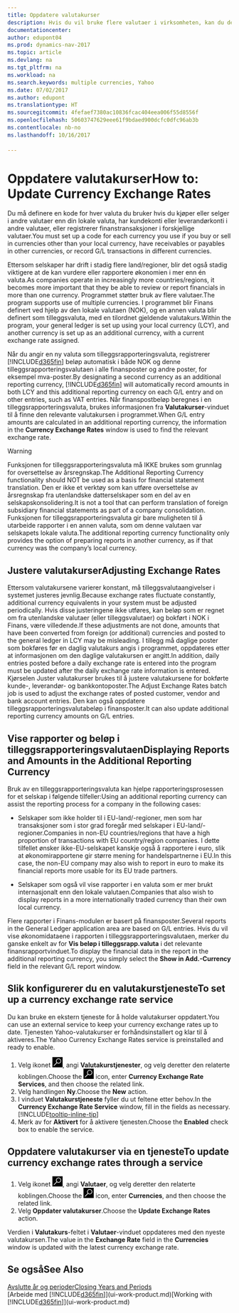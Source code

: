 ```yaml
---
title: Oppdatere valutakurser
description: Hvis du vil bruke flere valutaer i virksomheten, kan du definere en kode for hver valuta og bruke en ekstern valutakurstjeneste, for eksempel Yahoo.
documentationcenter: 
author: edupont04
ms.prod: dynamics-nav-2017
ms.topic: article
ms.devlang: na
ms.tgt_pltfrm: na
ms.workload: na
ms.search.keywords: multiple currencies, Yahoo
ms.date: 07/02/2017
ms.author: edupont
ms.translationtype: HT
ms.sourcegitcommit: 4fefaef7380ac10836fcac404eea006f55d8556f
ms.openlocfilehash: 50603747629eee61f9bdaed900dcfc0dfc96ab3b
ms.contentlocale: nb-no
ms.lasthandoff: 10/16/2017

---
```

# <a name="how-to-update-currency-exchange-rates"></a><span data-ttu-id="6c31b-103">Oppdatere valutakurser</span><span class="sxs-lookup"><span data-stu-id="6c31b-103">How to: Update Currency Exchange Rates</span></span>
<span data-ttu-id="6c31b-104">Du må definere en kode for hver valuta du bruker hvis du kjøper eller selger i andre valutaer enn din lokale valuta, har kundekonti eller leverandørkonti i andre valutaer, eller registrerer finanstransaksjoner i forskjellige valutaer.</span><span class="sxs-lookup"><span data-stu-id="6c31b-104">You must set up a code for each currency you use if you buy or sell in currencies other than your local currency, have receivables or payables in other currencies, or record G/L transactions in different currencies.</span></span>  

<span data-ttu-id="6c31b-105">Ettersom selskaper har drift i stadig flere land/regioner, blir det også stadig viktigere at de kan vurdere eller rapportere økonomien i mer enn én valuta.</span><span class="sxs-lookup"><span data-stu-id="6c31b-105">As companies operate in increasingly more countries/regions, it becomes more important that they be able to review or report financials in more than one currency.</span></span> <span data-ttu-id="6c31b-106">Programmet støtter bruk av flere valutaer.</span><span class="sxs-lookup"><span data-stu-id="6c31b-106">The program supports use of multiple currencies.</span></span> <span data-ttu-id="6c31b-107">I programmet blir Finans definert ved hjelp av den lokale valutaen (NOK), og en annen valuta blir definert som tilleggsvaluta, med en tilordnet gjeldende valutakurs.</span><span class="sxs-lookup"><span data-stu-id="6c31b-107">Within the program, your general ledger is set up using your local currency (LCY), and another currency is set up as an additional currency, with a current exchange rate assigned.</span></span>  

 <span data-ttu-id="6c31b-108">Når du angir en ny valuta som tilleggsrapporteringsvaluta, registrerer [!INCLUDE[d365fin](includes/d365fin_md.md)] beløp automatisk i både NOK og denne tilleggsrapporteringsvalutaen i alle finansposter og andre poster, for eksempel mva-poster.</span><span class="sxs-lookup"><span data-stu-id="6c31b-108">By designating a second currency as an additional reporting currency, [!INCLUDE[d365fin](includes/d365fin_md.md)] will automatically record amounts in both LCY and this additional reporting currency on each G/L entry and on other entries, such as VAT entries.</span></span> <span data-ttu-id="6c31b-109">Når finanspostbeløp beregnes i en tilleggsrapporteringsvaluta, brukes informasjonen fra **Valutakurser**-vinduet til å finne den relevante valutakursen i programmet.</span><span class="sxs-lookup"><span data-stu-id="6c31b-109">When G/L entry amounts are calculated in an additional reporting currency, the information in the **Currency Exchange Rates** window is used to find the relevant exchange rate.</span></span>  

> [!WARNING]  
>  <span data-ttu-id="6c31b-110">Funksjonen for tilleggsrapporteringsvaluta må IKKE brukes som grunnlag for oversettelse av årsregnskap.</span><span class="sxs-lookup"><span data-stu-id="6c31b-110">The Additional Reporting Currency functionality should NOT be used as a basis for financial statement translation.</span></span> <span data-ttu-id="6c31b-111">Den er ikke et verktøy som kan utføre oversettelse av årsregnskap fra utenlandske datterselskaper som en del av en selskapskonsolidering.</span><span class="sxs-lookup"><span data-stu-id="6c31b-111">It is not a tool that can perform translation of foreign subsidiary financial statements as part of a company consolidation.</span></span> <span data-ttu-id="6c31b-112">Funksjonen for tilleggsrapporteringsvaluta gir bare muligheten til å utarbeide rapporter i en annen valuta, som om denne valutaen var selskapets lokale valuta.</span><span class="sxs-lookup"><span data-stu-id="6c31b-112">The additional reporting currency functionality only provides the option of preparing reports in another currency, as if that currency was the company’s local currency.</span></span>

## <a name="adjusting-exchange-rates"></a><span data-ttu-id="6c31b-113">Justere valutakurser</span><span class="sxs-lookup"><span data-stu-id="6c31b-113">Adjusting Exchange Rates</span></span>  
<span data-ttu-id="6c31b-114">Ettersom valutakursene varierer konstant, må tilleggsvalutaangivelser i systemet justeres jevnlig.</span><span class="sxs-lookup"><span data-stu-id="6c31b-114">Because exchange rates fluctuate constantly, additional currency equivalents in your system must be adjusted periodically.</span></span> <span data-ttu-id="6c31b-115">Hvis disse justeringene ikke utføres, kan beløp som er regnet om fra utenlandske valutaer (eller tilleggsvalutaer) og bokført i NOK i Finans, være villedende.</span><span class="sxs-lookup"><span data-stu-id="6c31b-115">If these adjustments are not done, amounts that have been converted from foreign (or additional) currencies and posted to the general ledger in LCY may be misleading.</span></span> <span data-ttu-id="6c31b-116">I tillegg må daglige poster som bokføres før en daglig valutakurs angis i programmet, oppdateres etter at informasjonen om den daglige valutakursen er angitt.</span><span class="sxs-lookup"><span data-stu-id="6c31b-116">In addition, daily entries posted before a daily exchange rate is entered into the program must be updated after the daily exchange rate information is entered.</span></span> <span data-ttu-id="6c31b-117">Kjørselen Juster valutakurser brukes til å justere valutakursene for bokførte kunde-, leverandør- og bankkontoposter.</span><span class="sxs-lookup"><span data-stu-id="6c31b-117">The Adjust Exchange Rates batch job is used to adjust the exchange rates of posted customer, vendor and bank account entries.</span></span> <span data-ttu-id="6c31b-118">Den kan også oppdatere tilleggsrapporteringsvalutabeløp i finansposter.</span><span class="sxs-lookup"><span data-stu-id="6c31b-118">It can also update additional reporting currency amounts on G/L entries.</span></span>  

## <a name="displaying-reports-and-amounts-in-the-additional-reporting-currency"></a><span data-ttu-id="6c31b-119">Vise rapporter og beløp i tilleggsrapporteringsvalutaen</span><span class="sxs-lookup"><span data-stu-id="6c31b-119">Displaying Reports and Amounts in the Additional Reporting Currency</span></span>  
<span data-ttu-id="6c31b-120">Bruk av en tilleggsrapporteringsvaluta kan hjelpe rapporteringsprosessen for et selskap i følgende tilfeller:</span><span class="sxs-lookup"><span data-stu-id="6c31b-120">Using an additional reporting currency can assist the reporting process for a company in the following cases:</span></span>  

- <span data-ttu-id="6c31b-121">Selskaper som ikke holder til i EU-land/-regioner, men som har transaksjoner som i stor grad foregår med selskaper i EU-land/-regioner.</span><span class="sxs-lookup"><span data-stu-id="6c31b-121">Companies in non-EU countries/regions that have a high proportion of transactions with EU country/region companies.</span></span> <span data-ttu-id="6c31b-122">I dette tilfellet ønsker ikke-EU-selskapet kanskje også å rapportere i euro, slik at økonomirapportene gir større mening for handelspartnerne i EU.</span><span class="sxs-lookup"><span data-stu-id="6c31b-122">In this case, the non-EU company may also wish to report in euro to make its financial reports more usable for its EU trade partners.</span></span>  

- <span data-ttu-id="6c31b-123">Selskaper som også vil vise rapporter i en valuta som er mer brukt internasjonalt enn den lokale valutaen.</span><span class="sxs-lookup"><span data-stu-id="6c31b-123">Companies that also wish to display reports in a more internationally traded currency than their own local currency.</span></span>  

<span data-ttu-id="6c31b-124">Flere rapporter i Finans-modulen er basert på finansposter.</span><span class="sxs-lookup"><span data-stu-id="6c31b-124">Several reports in the General Ledger application area are based on G/L entries.</span></span> <span data-ttu-id="6c31b-125">Hvis du vil vise økonomidataene i rapporten i tilleggsrapporteringsvalutaen, merker du ganske enkelt av for **Vis beløp i tilleggsrapp.valuta** i det relevante finansrapportvinduet.</span><span class="sxs-lookup"><span data-stu-id="6c31b-125">To display the financial data in the report in the additional reporting currency, you simply select the **Show in Add.-Currency** field in the relevant G/L report window.</span></span>  

## <a name="to-set-up-a-currency-exchange-rate-service"></a><span data-ttu-id="6c31b-126">Slik konfigurerer du en valutakurstjeneste</span><span class="sxs-lookup"><span data-stu-id="6c31b-126">To set up a currency exchange rate service</span></span>
<span data-ttu-id="6c31b-127">Du kan bruke en ekstern tjeneste for å holde valutakurser oppdatert.</span><span class="sxs-lookup"><span data-stu-id="6c31b-127">You can use an external service to keep your currency exchange rates up to date.</span></span> <span data-ttu-id="6c31b-128">Tjenesten Yahoo-valutakurser er forhåndsinstallert og klar til å aktiveres.</span><span class="sxs-lookup"><span data-stu-id="6c31b-128">The Yahoo Currency Exchange Rates service is preinstalled and ready to enable.</span></span>

1. <span data-ttu-id="6c31b-129">Velg ikonet ![Søk etter side eller rapport](media/ui-search/search_small.png "Søk etter side eller rapport"), angi **Valutakurstjenester**, og velg deretter den relaterte koblingen.</span><span class="sxs-lookup"><span data-stu-id="6c31b-129">Choose the ![Search for Page or Report](media/ui-search/search_small.png "Search for Page or Report icon") icon, enter **Currency Exchange Rate Services**, and then choose the related link.</span></span>
2. <span data-ttu-id="6c31b-130">Velg handlingen **Ny**.</span><span class="sxs-lookup"><span data-stu-id="6c31b-130">Choose the **New** action.</span></span>
3. <span data-ttu-id="6c31b-131">I vinduet **Valutakurstjeneste** fyller du ut feltene etter behov.</span><span class="sxs-lookup"><span data-stu-id="6c31b-131">In the **Currency Exchange Rate Service** window, fill in the fields as necessary.</span></span> [!INCLUDE[tooltip-inline-tip](includes/tooltip-inline-tip_md.md)]
4. <span data-ttu-id="6c31b-132">Merk av for **Aktivert** for å aktivere tjenesten.</span><span class="sxs-lookup"><span data-stu-id="6c31b-132">Choose the **Enabled** check box to enable the service.</span></span>

## <a name="to-update-currency-exchange-rates-through-a-service"></a><span data-ttu-id="6c31b-133">Oppdatere valutakurser via en tjeneste</span><span class="sxs-lookup"><span data-stu-id="6c31b-133">To update currency exchange rates through a service</span></span>
1. <span data-ttu-id="6c31b-134">Velg ikonet ![Søk etter side eller rapport](media/ui-search/search_small.png "Søk etter side eller rapport"), angi **Valutaer**, og velg deretter den relaterte koblingen.</span><span class="sxs-lookup"><span data-stu-id="6c31b-134">Choose the ![Search for Page or Report](media/ui-search/search_small.png "Search for Page or Report icon") icon, enter **Currencies**, and then choose the related link.</span></span>
2. <span data-ttu-id="6c31b-135">Velg **Oppdater valutakurser**.</span><span class="sxs-lookup"><span data-stu-id="6c31b-135">Choose the **Update Exchange Rates** action.</span></span>

<span data-ttu-id="6c31b-136">Verdien i **Valutakurs**-feltet i **Valutaer**-vinduet oppdateres med den nyeste valutakursen.</span><span class="sxs-lookup"><span data-stu-id="6c31b-136">The value in the **Exchange Rate** field in the **Currencies** window is updated with the latest currency exchange rate.</span></span>

## <a name="see-also"></a><span data-ttu-id="6c31b-137">Se også</span><span class="sxs-lookup"><span data-stu-id="6c31b-137">See Also</span></span>
[<span data-ttu-id="6c31b-138">Avslutte år og perioder</span><span class="sxs-lookup"><span data-stu-id="6c31b-138">Closing Years and Periods</span></span>](year-close-years-periods.md)  
<span data-ttu-id="6c31b-139">[Arbeide med [!INCLUDE[d365fin](includes/d365fin_md.md)]](ui-work-product.md)</span><span class="sxs-lookup"><span data-stu-id="6c31b-139">[Working with [!INCLUDE[d365fin](includes/d365fin_md.md)]](ui-work-product.md)</span></span>

